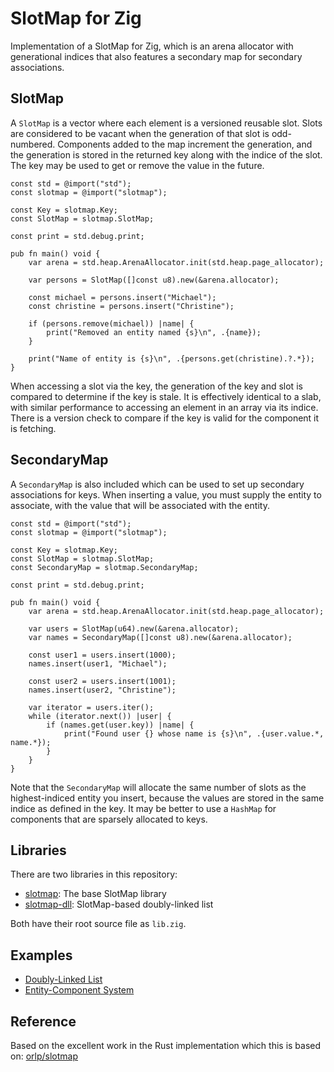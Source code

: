 # SlotMap for Zig

Implementation of a SlotMap for Zig, which is an arena allocator with generational indices that also features a secondary map for secondary associations.

## SlotMap

A `SlotMap` is a vector where each element is a versioned reusable slot. Slots are considered to be vacant when the generation of that slot is odd-numbered. Components added to the map increment the generation, and the generation is stored in the returned key along with the indice of the slot. The key may be used to get or remove the value in the future.

```zig
const std = @import("std");
const slotmap = @import("slotmap");

const Key = slotmap.Key;
const SlotMap = slotmap.SlotMap;

const print = std.debug.print;

pub fn main() void {
    var arena = std.heap.ArenaAllocator.init(std.heap.page_allocator);

    var persons = SlotMap([]const u8).new(&arena.allocator);

    const michael = persons.insert("Michael");
    const christine = persons.insert("Christine");

    if (persons.remove(michael)) |name| {
        print("Removed an entity named {s}\n", .{name});
    }

    print("Name of entity is {s}\n", .{persons.get(christine).?.*});
}
```

When accessing a slot via the key, the generation of the key and slot is compared to determine if the key is stale. It is effectively identical to a slab, with similar performance to accessing an element in an array via its indice. There is a version check to compare if the key is valid for the component it is fetching.

## SecondaryMap

A `SecondaryMap` is also included which can be used to set up secondary associations for keys. When inserting a value, you must supply the entity to associate, with the value that will be associated with the entity.

```zig
const std = @import("std");
const slotmap = @import("slotmap");

const Key = slotmap.Key;
const SlotMap = slotmap.SlotMap;
const SecondaryMap = slotmap.SecondaryMap;

const print = std.debug.print;

pub fn main() void {
    var arena = std.heap.ArenaAllocator.init(std.heap.page_allocator);

    var users = SlotMap(u64).new(&arena.allocator);
    var names = SecondaryMap([]const u8).new(&arena.allocator);

    const user1 = users.insert(1000);
    names.insert(user1, "Michael");

    const user2 = users.insert(1001);
    names.insert(user2, "Christine");

    var iterator = users.iter();
    while (iterator.next()) |user| {
        if (names.get(user.key)) |name| {
            print("Found user {} whose name is {s}\n", .{user.value.*, name.*});
        }
    }
}
```

Note that the `SecondaryMap` will allocate the same number of slots as the highest-indiced entity you insert, because the values are stored in the same indice as defined in the key. It may be better to use a `HashMap` for components that are sparsely allocated to keys.

## Libraries

There are two libraries in this repository:

- [slotmap](./slotmap/): The base SlotMap library
- [slotmap-dll](./dll/): SlotMap-based doubly-linked list

Both have their root source file as `lib.zig`.

## Examples

- [Doubly-Linked List](./dll/lib.zig)
- [Entity-Component System](./examples/ecs.zig)

## Reference

Based on the excellent work in the Rust implementation which this is based on: [orlp/slotmap](https://github.com/orlp/slotmap)